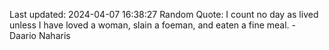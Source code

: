 Last updated: 2024-04-07 16:38:27
Random Quote: I count no day as lived unless I have loved a woman, slain a foeman, and eaten a fine meal.  -  Daario Naharis